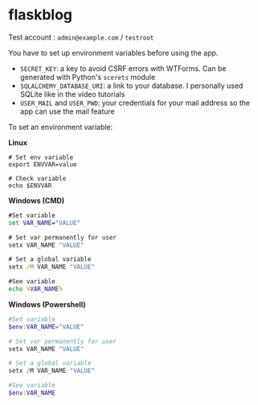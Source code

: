 # flaskblog

Test account : `admin@example.com` / `testroot`

You have to set up environment variables before using the app.

* `SECRET_KEY`: a key to avoid CSRF errors with WTForms. Can be generated with Python's `scerets` module
* `SQLALCHEMY_DATABASE_URI`: a link to your database. I personally used SQLite like in the video tutorials
* `USER_MAIL` and `USER_PWD`: your credentials for your mail address so the app can use the mail feature

To set an environment variable:

**Linux**

```shell script
# Set env variable
export ENVVAR=value

# Check variable
echo $ENVVAR
```

**Windows (CMD)**

```cmd
#Set variable
set VAR_NAME="VALUE"

# Set var permanently for user
setx VAR_NAME "VALUE"

# Set a global variable
setx /M VAR_NAME "VALUE"

#See variable
echo %VAR_NAME%
```

**Windows (Powershell)**

```powershell
#Set variable
$env:VAR_NAME="VALUE"

# Set var permanently for user
setx VAR_NAME "VALUE"

# Set a global variable
setx /M VAR_NAME "VALUE"

#See variable
$env:VAR_NAME
```
